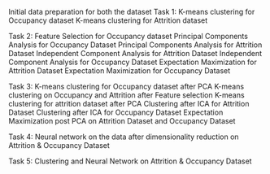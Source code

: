 
Initial data preparation for both the dataset
Task 1: 
K-means clustering for Occupancy dataset
K-means clustering for Attrition dataset 

Task 2: 
Feature Selection for Occupancy dataset
Principal Components Analysis for Occupancy Dataset
Principal Components Analysis for Attrition Dataset
Independent Component Analysis for Attrition Dataset
Independent Component Analysis for Occupancy Dataset
Expectation Maximization for Attrition Dataset
Expectation Maximization for Occupancy Dataset

Task 3: 
K-means clustering for Occupancy dataset after PCA
K-means clustering on Occupancy and Attrition after Feature selection 
K-means clustering for attrition dataset after PCA
Clustering after ICA for Attrition Dataset
Clustering after ICA for Occupancy  Dataset
Expectation Maximization post PCA on Attrition Dataset and Occupancy Dataset

Task 4: 
Neural network on the data after dimensionality reduction on Attrition & Occupancy  Dataset

Task 5: 
Clustering and Neural Network on Attrition & Occupancy Dataset